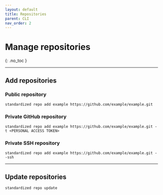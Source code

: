 ```yaml
---
layout: default
title: Repositories
parent: CLI
nav_order: 2
---
```


# Manage repositories
{: .no_toc }

---

## Add repositories

### Public repository

    standardized repo add example https://github.com/example/example.git

### Private GitHub repository

    standardized repo add example https://github.com/example/example.git -t <PERSONAL ACCESS TOKEN>

### Private SSH repository

    standardized repo add example https://github.com/example/example.git --ssh

---

## Update repositories

    standardized repo update
